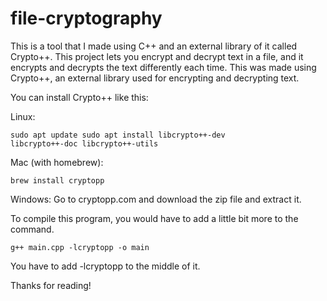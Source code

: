 # file-cryptography

This is a tool that I made using C++ and an external library of it called Crypto++. This project lets you encrypt and decrypt text in a file, and it encrypts and decrypts the text differently each time. This was made using Crypto++, an external library used for encrypting and decrypting text.

You can install Crypto++ like this:

Linux:

<code>sudo apt update
  sudo apt install libcrypto++-dev libcrypto++-doc libcrypto++-utils
</code>

Mac (with homebrew):

<code>brew install cryptopp</code>

Windows:
Go to cryptopp.com and download the zip file and extract it.

To compile this program, you would have to add a little bit more to the command.

<code>g++ main.cpp -lcryptopp -o main</code>

You have to add -lcryptopp to the middle of it.

Thanks for reading!
